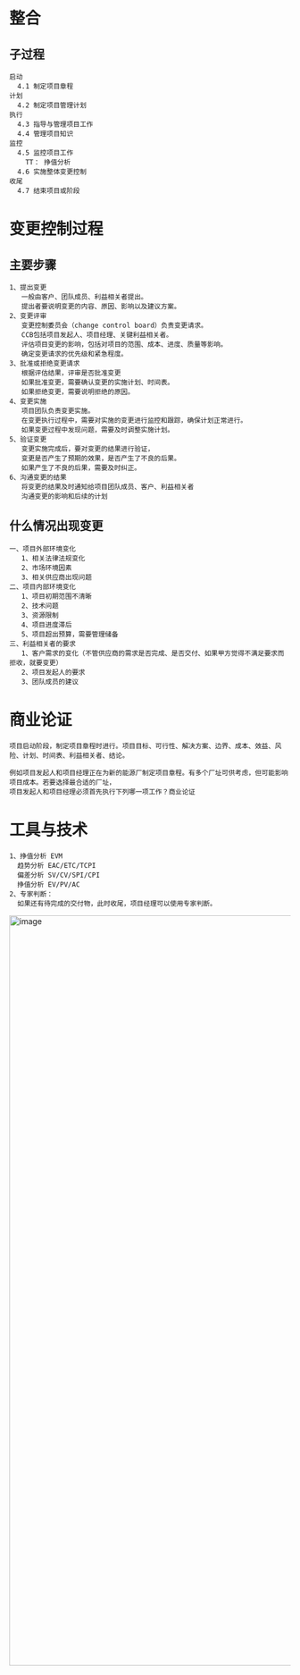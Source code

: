 # 整合
## 子过程
```
启动
  4.1 制定项目章程
计划
  4.2 制定项目管理计划
执行
  4.3 指导与管理项目工作
  4.4 管理项目知识
监控
  4.5 监控项目工作
    TT： 挣值分析
  4.6 实施整体变更控制
收尾
  4.7 结束项目或阶段
```

# 变更控制过程
## 主要步骤
```
1、提出变更
   一般由客户、团队成员、利益相关者提出。
   提出者要说明变更的内容、原因、影响以及建议方案。
2、变更评审
   变更控制委员会（change control board）负责变更请求。
   CCB包括项目发起人、项目经理、关键利益相关者。
   评估项目变更的影响，包括对项目的范围、成本、进度、质量等影响。
   确定变更请求的优先级和紧急程度。
3、批准或拒绝变更请求
   根据评估结果，评审是否批准变更
   如果批准变更，需要确认变更的实施计划、时间表。
   如果拒绝变更，需要说明拒绝的原因。
4、变更实施
   项目团队负责变更实施。
   在变更执行过程中，需要对实施的变更进行监控和跟踪，确保计划正常进行。
   如果变更过程中发现问题，需要及时调整实施计划。
5、验证变更
   变更实施完成后，要对变更的结果进行验证，
   变更是否产生了预期的效果，是否产生了不良的后果。
   如果产生了不良的后果，需要及时纠正。
6、沟通变更的结果
   将变更的结果及时通知给项目团队成员、客户、利益相关者
   沟通变更的影响和后续的计划
```
## 什么情况出现变更
```
一、项目外部环境变化
   1、相关法律法规变化
   2、市场环境因素
   3、相关供应商出现问题
二、项目内部环境变化
   1、项目初期范围不清晰
   2、技术问题
   3、资源限制
   4、项目进度滞后
   5、项目超出预算，需要管理储备
三、利益相关者的要求
   1、客户需求的变化（不管供应商的需求是否完成、是否交付、如果甲方觉得不满足要求而拒收，就要变更）
   2、项目发起人的要求
   3、团队成员的建议
```

# 商业论证
```
项目启动阶段，制定项目章程时进行。项目目标、可行性、解决方案、边界、成本、效益、风险、计划、时间表、利益相关者、结论。

例如项目发起人和项目经理正在为新的能源厂制定项目章程。有多个厂址可供考虑，但可能影响项目成本。若要选择最合适的厂址，
项目发起人和项目经理必须首先执行下列哪一项工作？商业论证
```

# 工具与技术
```
1、挣值分析 EVM
  趋势分析 EAC/ETC/TCPI
  偏差分析 SV/CV/SPI/CPI
  挣值分析 EV/PV/AC
2、专家判断：
  如果还有待完成的交付物，此时收尾，项目经理可以使用专家判断。
```


<img width="1343" alt="image" src="https://github.com/user-attachments/assets/24101f15-6dce-462f-8d93-00616b2968b5">
